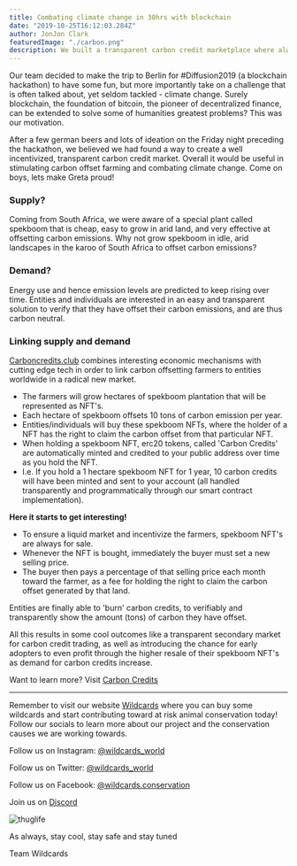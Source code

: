 ```yaml
---
title: Combating climate change in 30hrs with blockchain
date: "2019-10-25T16:12:03.284Z"
author: JonJon Clark
featuredImage: "./carbon.png"
description: We built a transparent carbon credit marketplace where always for sale NFTs (spekboom plantations) mint ERC20 tokens (carbon credits)!
---
```


Our team decided to make the trip to Berlin for #Diffusion2019 (a blockchain hackathon) to have some fun, but more importantly take on a challenge that is often talked about, yet seldom tackled - climate change. Surely blockchain, the foundation of bitcoin, the pioneer of decentralized finance, can be extended to solve some of humanities greatest problems? This was our motivation.

After a few german beers and lots of ideation on the Friday night preceding the hackathon, we believed we had found a way to create a well incentivized, transparent carbon credit market. Overall it would be useful in stimulating carbon offset farming and combating climate change. Come on boys, lets make Greta proud!

### Supply?

Coming from South Africa, we were aware of a special plant called spekboom that is cheap, easy to grow in arid land, and very effective at offsetting carbon emissions. Why not grow spekboom in idle, arid landscapes in the karoo of South Africa to offset carbon emissions?

### Demand?

Energy use and hence emission levels are predicted to keep rising over time. Entities and individuals are interested in an easy and transparent solution to verify that they have offset their carbon emissions, and are thus carbon neutral.

### Linking supply and demand

[Carboncredits.club](https://carboncredits.club/) combines interesting economic mechanisms with cutting edge tech in order to link carbon offsetting farmers to entities worldwide in a radical new market.

- The farmers will grow hectares of spekboom plantation that will be represented as NFT's.
- Each hectare of spekboom offsets 10 tons of carbon emission per year.
- Entities/individuals will buy these spekboom NFTs, where the holder of a NFT has the right to claim the carbon offset from that particular NFT.
- When holding a spekboom NFT, erc20 tokens, called 'Carbon Credits' are automatically minted and credited to your public address over time as you hold the NFT.
- I.e. If you hold a 1 hectare spekboom NFT for 1 year, 10 carbon credits will have been minted and sent to your account (all handled transparently and programmatically through our smart contract implementation).

**Here it starts to get interesting!**

- To ensure a liquid market and incentivize the farmers, spekboom NFT's are always for sale.
- Whenever the NFT is bought, immediately the buyer must set a new selling price.
- The buyer then pays a percentage of that selling price each month toward the farmer, as a fee for holding the right to claim the carbon offset generated by that land.

Entities are finally able to 'burn' carbon credits, to verifiably and transparently show the amount (tons) of carbon they have offset.

All this results in some cool outcomes like a transparent secondary market for carbon credit trading, as well as introducing the chance for early adopters to even profit through the higher resale of their spekboom NFT's as demand for carbon credits increase.

Want to learn more? Visit [Carbon Credits](https://carboncredits.club/)

---

Remember to visit our website [Wildcards](https://wildcards.world) where you can buy some wildcards and start contributing toward at risk animal conservation today! Follow our socials to learn more about our project and the conservation causes we are working towards.

Follow us on Instagram: [@wildcards_world](https://www.instagram.com/wildcards_world)

Follow us on Twitter: [@wildcards_world](https://twitter.com/wildcards_world)

Follow us on Facebook: [@wildcards.conservation](https://www.facebook.com/wildcards.conservation)

Join us on [Discord](https://discord.gg/Wemmn63)

![thuglife](./thuggorilla.gif "Thuglife harberger tax")

As always, stay cool, stay safe and stay tuned

Team Wildcards

